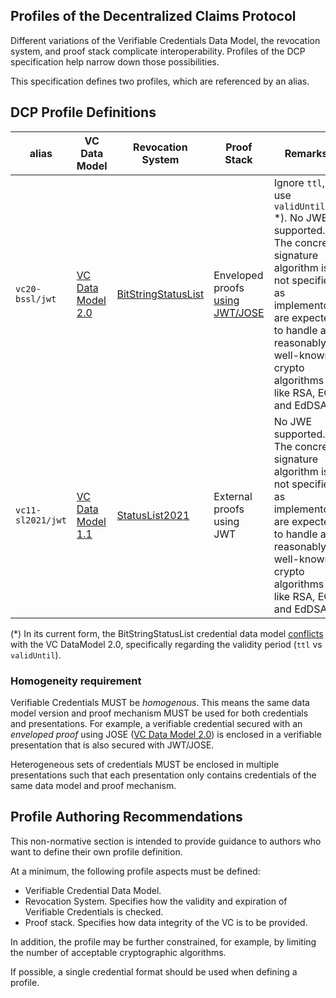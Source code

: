 ## Profiles of the Decentralized Claims Protocol

Different variations of the Verifiable Credentials Data Model, the revocation system, and proof stack
complicate interoperability. Profiles of the DCP specification help
narrow down those possibilities.

This specification defines two profiles, which are referenced by an alias.

## DCP Profile Definitions

| alias             | VC Data Model                                                | Revocation System                                                        | Proof Stack                                                                      | Remarks                                                                                                                                                                                                           |
|-------------------|--------------------------------------------------------------|--------------------------------------------------------------------------|----------------------------------------------------------------------------------|-------------------------------------------------------------------------------------------------------------------------------------------------------------------------------------------------------------------|
| `vc20-bssl/jwt`   | [VC Data Model 2.0](https://www.w3.org/TR/vc-data-model-2.0) | [BitStringStatusList](https://www.w3.org/TR/vc-bitstring-status-list/)   | Enveloped proofs [using JWT/JOSE](https://www.w3.org/TR/vc-jose-cose/#with-jose) | Ignore `ttl`, use `validUntil` *). No JWE supported. The concrete signature algorithm is not specified, as implementors are expected to handle all reasonably well-known crypto algorithms like RSA, EC and EdDSA |
| `vc11-sl2021/jwt` | [VC Data Model 1.1](https://www.w3.org/TR/vc-data-model)     | [StatusList2021](https://www.w3.org/TR/2023/WD-vc-status-list-20230427/) | External proofs using JWT                                                        | No JWE supported. The concrete signature algorithm is not specified, as implementors are expected to handle all reasonably well-known crypto algorithms like RSA, EC and EdDSA                                    |

(*) In its current form, the BitStringStatusList credential data
model [conflicts](https://www.w3.org/TR/vc-bitstring-status-list/#bitstringstatuslistcredential) with the VC DataModel
2.0, specifically regarding the validity period (`ttl` vs `validUntil`).

### Homogeneity requirement

Verifiable Credentials MUST be _homogenous_. This means the
same data model version and proof mechanism MUST be used for both credentials and presentations. For example, a
verifiable credential secured with an _enveloped proof_ using
JOSE ([VC Data Model 2.0](https://www.w3.org/TR/vc-jose-cose/#with-jose)) is enclosed in a verifiable presentation 
that is also secured with JWT/JOSE.

Heterogeneous sets of credentials MUST be enclosed in multiple presentations such that each presentation only 
contains credentials of the same data model and proof mechanism.

## Profile Authoring Recommendations

This non-normative section is intended to provide guidance to authors who want to define their own profile definition.

At a minimum, the following profile aspects must be defined:

- Verifiable Credential Data Model.
- Revocation System. Specifies how the validity and expiration of Verifiable Credentials is checked.
- Proof stack. Specifies how data integrity of the VC is to be provided.

In addition, the profile may be further constrained, for example, by limiting the number of acceptable cryptographic 
algorithms.

If possible, a single credential format should be used when defining a profile.